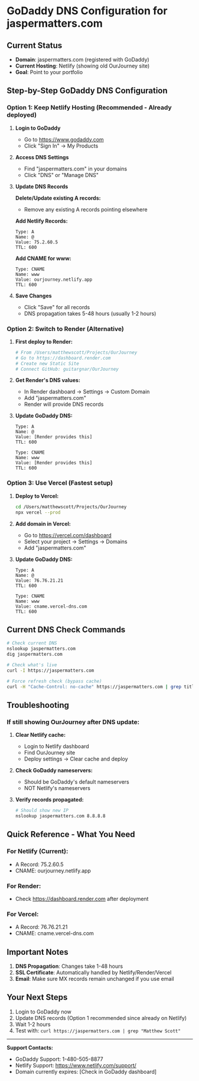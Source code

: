 # GoDaddy DNS Configuration for jaspermatters.com

## Current Status
- **Domain**: jaspermatters.com (registered with GoDaddy)
- **Current Hosting**: Netlify (showing old OurJourney site)
- **Goal**: Point to your portfolio

## Step-by-Step GoDaddy DNS Configuration

### Option 1: Keep Netlify Hosting (Recommended - Already deployed)

1. **Login to GoDaddy**
   - Go to https://www.godaddy.com
   - Click "Sign In" → My Products

2. **Access DNS Settings**
   - Find "jaspermatters.com" in your domains
   - Click "DNS" or "Manage DNS"

3. **Update DNS Records**
   
   **Delete/Update existing A records:**
   - Remove any existing A records pointing elsewhere
   
   **Add Netlify Records:**
   ```
   Type: A
   Name: @
   Value: 75.2.60.5
   TTL: 600
   ```

   **Add CNAME for www:**
   ```
   Type: CNAME
   Name: www
   Value: ourjourney.netlify.app
   TTL: 600
   ```

4. **Save Changes**
   - Click "Save" for all records
   - DNS propagation takes 5-48 hours (usually 1-2 hours)

### Option 2: Switch to Render (Alternative)

1. **First deploy to Render:**
   ```bash
   # From /Users/matthewscott/Projects/OurJourney
   # Go to https://dashboard.render.com
   # Create new Static Site
   # Connect GitHub: guitargnar/OurJourney
   ```

2. **Get Render's DNS values:**
   - In Render dashboard → Settings → Custom Domain
   - Add "jaspermatters.com"
   - Render will provide DNS records

3. **Update GoDaddy DNS:**
   ```
   Type: A
   Name: @
   Value: [Render provides this]
   TTL: 600
   ```

   ```
   Type: CNAME
   Name: www
   Value: [Render provides this]
   TTL: 600
   ```

### Option 3: Use Vercel (Fastest setup)

1. **Deploy to Vercel:**
   ```bash
   cd /Users/matthewscott/Projects/OurJourney
   npx vercel --prod
   ```

2. **Add domain in Vercel:**
   - Go to https://vercel.com/dashboard
   - Select your project → Settings → Domains
   - Add "jaspermatters.com"

3. **Update GoDaddy DNS:**
   ```
   Type: A
   Name: @
   Value: 76.76.21.21
   TTL: 600
   ```

   ```
   Type: CNAME
   Name: www
   Value: cname.vercel-dns.com
   TTL: 600
   ```

## Current DNS Check Commands

```bash
# Check current DNS
nslookup jaspermatters.com
dig jaspermatters.com

# Check what's live
curl -I https://jaspermatters.com

# Force refresh check (bypass cache)
curl -H "Cache-Control: no-cache" https://jaspermatters.com | grep title
```

## Troubleshooting

### If still showing OurJourney after DNS update:

1. **Clear Netlify cache:**
   - Login to Netlify dashboard
   - Find OurJourney site
   - Deploy settings → Clear cache and deploy

2. **Check GoDaddy nameservers:**
   - Should be GoDaddy's default nameservers
   - NOT Netlify's nameservers

3. **Verify records propagated:**
   ```bash
   # Should show new IP
   nslookup jaspermatters.com 8.8.8.8
   ```

## Quick Reference - What You Need

### For Netlify (Current):
- A Record: 75.2.60.5
- CNAME: ourjourney.netlify.app

### For Render:
- Check https://dashboard.render.com after deployment

### For Vercel:
- A Record: 76.76.21.21
- CNAME: cname.vercel-dns.com

## Important Notes

1. **DNS Propagation**: Changes take 1-48 hours
2. **SSL Certificate**: Automatically handled by Netlify/Render/Vercel
3. **Email**: Make sure MX records remain unchanged if you use email

## Your Next Steps

1. Login to GoDaddy now
2. Update DNS records (Option 1 recommended since already on Netlify)
3. Wait 1-2 hours
4. Test with: `curl https://jaspermatters.com | grep "Matthew Scott"`

---

**Support Contacts:**
- GoDaddy Support: 1-480-505-8877
- Netlify Support: https://www.netlify.com/support/
- Domain currently expires: [Check in GoDaddy dashboard]